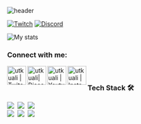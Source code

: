 ![header](https://capsule-render.vercel.app/api?type=rounded&color=auto&height=300&section=header&text=%20RyanonDev&fontSize=90&animation=twinkling)


[![Twitch](https://img.shields.io/badge/twitch-%239146FF.svg?&style=for-the-badge&logo=twitch&logoColor=white)][twitch]
[![Discord](https://img.shields.io/discord/340568729634996225?label=Discord&logo=Discord)][discord]

![My stats](https://github-readme-stats.vercel.app/api?username=RyanonDev&show_icons=true&count_private=true)

### Connect with me:

[<img align="left" alt="utkuali | Twitch" width="44px" src="https://img.icons8.com/fluent/2x/twitch.png" />][twitch]
[<img align="left" alt="utkuali| Discord" width="44px" src="https://i.ibb.co/YtNhB1V/icons8-discord-new-logo-48.png" />][discord]
[<img align="left" alt="utkuali | Youtube" width="44px" src="https://img.icons8.com/color/2x/youtube-play.png" />][youtube]
[<img align="left" alt="utkuali | Instagram" width="44px" src="https://i.ibb.co/tz8skHM/icons8-instagram-48.png" />][instagram]

<br />

[discord]: https://discord.gg/ArRrGB29
[instagram]: https://www.instagram.com/_aadriaan31/
[twitch]: https://www.twitch.tv/ryannnnfn
[youtube]: https://www.youtube.com/channel/UC63-NeiBoecpRXtgcNCcDjw?view_as=subscriber


### Tech Stack 🛠
<p > 
<img src="https://img.shields.io/badge/HTML-E34F26?style=flat-square&logo=HTML5&logoColor=white"/>&nbsp
<img src="https://img.shields.io/badge/CSS-1572B6?style=flat-square&logo=CSS3&logoColor=white"/>&nbsp
<img src="https://img.shields.io/badge/JavaScript-F7DF1E?style=flat-square&logo=JavaScript&logoColor=black"/>&nbsp
<br>
<img src="https://img.shields.io/badge/Node.js-339933?style=flat-square&logo=Node.js&logoColor=white"/>&nbsp
<img src="https://img.shields.io/badge/MySQL-4479A1?style=flat-square&logo=MySQL&logoColor=white"/>&nbsp
<img src="https://img.shields.io/badge/Lua-2C2D72?style=flat-square&logo=Lua&logoColor=white"/>&nbsp
</p>
